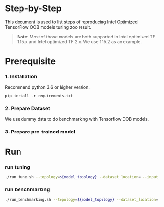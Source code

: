 Step-by-Step
============

This document is used to list steps of reproducing Intel Optimized TensorFlow OOB models tuning zoo result.

> **Note**: 
> Most of those models are both supported in Intel optimized TF 1.15.x and Intel optimized TF 2.x. We use 1.15.2 as an example.

# Prerequisite

### 1. Installation
  Recommend python 3.6 or higher version.

  ```Shell
  pip install -r requirements.txt
  
  ```

### 2. Prepare Dataset

  We use dummy data to do benchmarking with Tensorflow OOB models.

### 3. Prepare pre-trained model


# Run
### run tuning

```bash
./run_tune.sh --topology=${model_topology} --dataset_location= --input_model=${model_path} --output_model=${output_model_path}
```

### run benchmarking

```bash
./run_benchmarking.sh --topology=${model_topology} --dataset_location= --input_model=${model_path} --mode=benchmark --batch_size=1 --iters=200
```